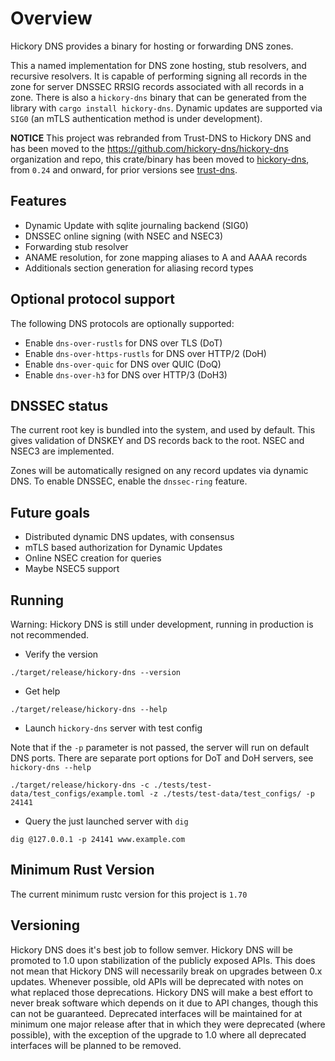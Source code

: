 # Overview

Hickory DNS provides a binary for hosting or forwarding DNS zones.

This a named implementation for DNS zone hosting, stub resolvers, and recursive
resolvers. It is capable of performing signing all records in the zone for
server DNSSEC RRSIG records associated with all records in a zone. There is also
a `hickory-dns` binary that can be generated from the library with `cargo
install hickory-dns`. Dynamic updates are supported via `SIG0` (an mTLS
authentication method is under development).

**NOTICE** This project was rebranded from Trust-DNS to Hickory DNS and has been moved to the https://github.com/hickory-dns/hickory-dns organization and repo, this crate/binary has been moved to [hickory-dns](https://crates.io/crates/hickory-dns), from `0.24` and onward, for prior versions see [trust-dns](https://crates.io/crates/trust-dns).

## Features

- Dynamic Update with sqlite journaling backend (SIG0)
- DNSSEC online signing (with NSEC and NSEC3)
- Forwarding stub resolver
- ANAME resolution, for zone mapping aliases to A and AAAA records
- Additionals section generation for aliasing record types

## Optional protocol support

The following DNS protocols are optionally supported:

- Enable `dns-over-rustls` for DNS over TLS (DoT)
- Enable `dns-over-https-rustls` for DNS over HTTP/2 (DoH)
- Enable `dns-over-quic` for DNS over QUIC (DoQ)
- Enable `dns-over-h3` for DNS over HTTP/3 (DoH3)

## DNSSEC status

The current root key is bundled into the system, and used by default. This gives
validation of DNSKEY and DS records back to the root. NSEC and NSEC3 are
implemented.

Zones will be automatically resigned on any record updates via dynamic DNS. To enable DNSSEC, enable the `dnssec-ring` feature.

## Future goals

- Distributed dynamic DNS updates, with consensus
- mTLS based authorization for Dynamic Updates
- Online NSEC creation for queries
- Maybe NSEC5 support

## Running

Warning: Hickory DNS is still under development, running in production is not
recommended.

- Verify the version

```shell
./target/release/hickory-dns --version
```

- Get help

```shell
./target/release/hickory-dns --help
```

- Launch `hickory-dns` server with test config

Note that if the `-p` parameter is not passed, the server will run on default
DNS ports. There are separate port options for DoT and DoH servers, see
`hickory-dns --help`

```shell
./target/release/hickory-dns -c ./tests/test-data/test_configs/example.toml -z ./tests/test-data/test_configs/ -p 24141
```

- Query the just launched server with `dig`

```shell
dig @127.0.0.1 -p 24141 www.example.com
```

## Minimum Rust Version

The current minimum rustc version for this project is `1.70`

## Versioning

Hickory DNS does it's best job to follow semver. Hickory DNS will be promoted to 1.0 upon stabilization of the publicly exposed APIs. This does not mean that Hickory DNS will necessarily break on upgrades between 0.x updates. Whenever possible, old APIs will be deprecated with notes on what replaced those deprecations. Hickory DNS will make a best effort to never break software which depends on it due to API changes, though this can not be guaranteed. Deprecated interfaces will be maintained for at minimum one major release after that in which they were deprecated (where possible), with the exception of the upgrade to 1.0 where all deprecated interfaces will be planned to be removed.
